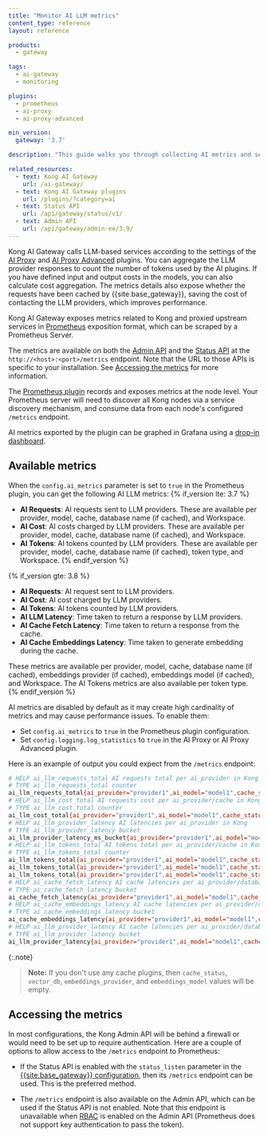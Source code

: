 ```yaml
---
title: "Monitor AI LLM metrics"
content_type: reference
layout: reference

products:
  - gateway

tags:
  - ai-gateway
  - monitoring

plugins:
  - prometheus
  - ai-proxy
  - ai-proxy-advanced

min_version:
  gateway: '3.7'

description: "This guide walks you through collecting AI metrics and sending them to Prometheus."

related_resources:
  - text: Kong AI Gateway
    url: /ai-gateway/
  - text: Kong AI Gateway plugins
    url: /plugins/?category=ai
  - text: Status API
    url: /api/gateway/status/v1/
  - text: Admin API
    url: /api/gateway/admin-ee/3.9/
---
```


Kong AI Gateway calls LLM-based services according to the settings of the [AI Proxy](/plugins/ai-proxy/) and [AI Proxy Advanced](/plugins/ai-proxy-advanced/) plugins.
You can aggregate the LLM provider responses to count the number of tokens used by the AI plugins.
If you have defined input and output costs in the models, you can also calculate cost aggregation.
The metrics details also expose whether the requests have been cached by {{site.base_gateway}}, saving the cost of contacting the LLM providers, which improves performance.

Kong AI Gateway exposes metrics related to Kong and proxied upstream services in 
[Prometheus](https://prometheus.io/docs/introduction/overview/) 
exposition format, which can be scraped by a Prometheus Server.

The metrics are available on both the [Admin API](/api/gateway/admin-ee/) and the 
[Status API](/api/gateway/status/)  at the `http://<host>:<port>/metrics` endpoint. 
Note that the URL to those APIs is specific to your
installation. See [Accessing the metrics](#accessing-the-metrics) for more information.

The [Prometheus plugin](/plugins/prometheus/) records and exposes metrics at the node level. Your Prometheus
server will need to discover all Kong nodes via a service discovery mechanism,
and consume data from each node's configured `/metrics` endpoint.

AI metrics exported by the plugin can be graphed in Grafana using a [drop-in
dashboard](https://grafana.com/grafana/dashboards/21162-kong-cx-ai/).

## Available metrics

When the `config.ai_metrics` parameter is set to `true` in the Prometheus plugin, you can get the following AI LLM metrics:
{% if_version lte: 3.7 %}
- **AI Requests**: AI requests sent to LLM providers.
  These are available per provider, model, cache, database name (if cached), and Workspace.
- **AI Cost**: AI costs charged by LLM providers.
  These are available per provider, model, cache, database name (if cached), and Workspace.
- **AI Tokens**: AI tokens counted by LLM providers.
  These are available per provider, model, cache, database name (if cached), token type, and Workspace.
{% endif_version %}

{% if_version gte: 3.8 %}
- **AI Requests**: AI request sent to LLM providers.
- **AI Cost**: AI cost charged by LLM providers.
- **AI Tokens**: AI tokens counted by LLM providers.
- **AI LLM Latency**: Time taken to return a response by LLM providers.
- **AI Cache Fetch Latency**: Time taken to return a response from the cache.
- **AI Cache Embeddings Latency**: Time taken to generate embedding during the cache.

These metrics are available per provider, model, cache, database name (if cached), embeddings provider (if cached), embeddings model (if cached), and Workspace. The AI Tokens metrics are also available per token type.
{% endif_version %}

AI metrics are disabled by default as it may create high cardinality of metrics and may
cause performance issues. To enable them:

* Set `config.ai_metrics` to `true` in the Prometheus plugin configuration.
* Set `config.logging.log_statistics` to `true` in the AI Proxy or AI Proxy Advanced plugin.

Here is an example of output you could expect from the `/metrics` endpoint:

```sh
# HELP ai_llm_requests_total AI requests total per ai_provider in Kong
# TYPE ai_llm_requests_total counter
ai_llm_requests_total{ai_provider="provider1",ai_model="model1",cache_status="hit",vector_db="redis",embeddings_provider="openai",embeddings_model="text-embedding-3-large",Workspace="workspace1"} 100
# HELP ai_llm_cost_total AI requests cost per ai_provider/cache in Kong
# TYPE ai_llm_cost_total counter
ai_llm_cost_total{ai_provider="provider1",ai_model="model1",cache_status="hit",vector_db="redis",embeddings_provider="openai",embeddings_model="text-embedding-3-large",Workspace="workspace1"} 50
# HELP ai_llm_provider_latency AI latencies per ai_provider in Kong
# TYPE ai_llm_provider_latency bucket
ai_llm_provider_latency_ms_bucket{ai_provider="provider1",ai_model="model1",cache_status="",vector_db="",embeddings_provider="",embeddings_model="",Workspace="workspace1",le="+Inf"} 2
# HELP ai_llm_tokens_total AI tokens total per ai_provider/cache in Kong
# TYPE ai_llm_tokens_total counter
ai_llm_tokens_total{ai_provider="provider1",ai_model="model1",cache_status="",vector_db="",embeddings_provider="",embeddings_model="",token_type="prompt_tokens",Workspace="workspace1"} 1000
ai_llm_tokens_total{ai_provider="provider1",ai_model="model1",cache_status="",vector_db="",embeddings_provider="",embeddings_model="",token_type="completion_tokens",Workspace="workspace1"} 2000
ai_llm_tokens_total{ai_provider="provider1",ai_model="model1",cache_status="hit",vector_db="redis",embeddings_provider="openai",embeddings_model="text-embedding-3-large",token_type="total_tokens",Workspace="workspace1"} 3000
# HELP ai_cache_fetch_latency AI cache latencies per ai_provider/database in Kong
# TYPE ai_cache_fetch_latency bucket
ai_cache_fetch_latency{ai_provider="provider1",ai_model="model1",cache_status="hit",vector_db="redis",embeddings_provider="openai",embeddings_model="text-embedding-3-large",Workspace="workspace1",le="+Inf"} 2
# HELP ai_cache_embeddings_latency AI cache latencies per ai_provider/database in Kong
# TYPE ai_cache_embeddings_latency bucket
ai_cache_embeddings_latency{ai_provider="provider1",ai_model="model1",cache_status="hit",vector_db="redis",embeddings_provider="openai",embeddings_model="text-embedding-3-large",Workspace="workspace1",le="+Inf"} 2
# HELP ai_llm_provider_latency AI cache latencies per ai_provider/database in Kong
# TYPE ai_llm_provider_latency bucket
ai_llm_provider_latency{ai_provider="provider1",ai_model="model1",cache_status="hit",vector_db="redis",embeddings_provider="openai",embeddings_model="text-embedding-3-large",Workspace="workspace1",le="+Inf"} 2
```

{:.note}
> **Note:** If you don't use any cache plugins, then `cache_status`, `vector_db`,
`embeddings_provider`, and `embeddings_model` values will be empty. 

## Accessing the metrics

In most configurations, the Kong Admin API will be behind a firewall or would
need to be set up to require authentication. Here are a couple of options to
allow access to the `/metrics` endpoint to Prometheus:


* If the Status API is enabled with the `status_listen` parameter in the [{{site.base_gateway}} configuration](/gateway/configuration/), 
then its `/metrics` endpoint can be used. This is the preferred method.

* The `/metrics` endpoint is also available on the Admin API, which can be used
if the Status API is not enabled. Note that this endpoint is unavailable
when [RBAC](/api/gateway/admin-ee/3.9/#/operations/get-rbac-users) is enabled on the
Admin API (Prometheus does not support key authentication to pass the token).


